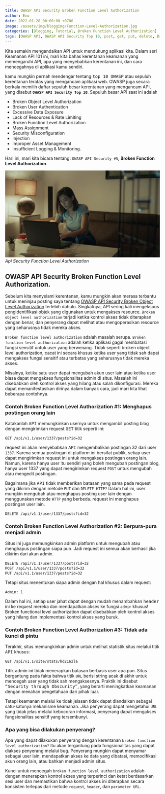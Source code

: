 ```yaml
---
title: OWASP API Security Broken Function Level Authorization
author: Eno
date: 2022-01-28 00:00:00 +0700
image: /assets/img/blogging/Function-Level-Authorization.jpg
categories: [Blogging, Tutorial, Broken Function Level Authorization]
tags: [OWASP API, OWASP API Security Top 10, post, get, put, delete, Broken Function Level Authorization, OWASP API Security]
---
```



Kita semakin mengandalkan API untuk mendukung aplikasi kita. Dalam seri Keamanan API 101 ini, mari kita bahas kerentanan keamanan yang memengaruhi API, apa yang menyebabkan kerentanan ini, dan cara mencegahnya di aplikasi kamu sendiri.

kamu mungkin pernah mendengar tentang <kbd>top 10 OWASP</kbd> atau sepuluh kerentanan teratas yang mengancam aplikasi web. OWASP juga secara berkala memilih daftar sepuluh besar kerentanan yang mengancam API, yang disebut **`OWASP API Security Top 10`**. Sepuluh besar API saat ini adalah 
- Broken Object Level Authorization
- Broken User Authentication
- Excessive Data Exposure
- Lack of Resources & Rate Limiting
- Broken Function Level Authorization
- Mass Assignment
- Security Misconfiguration
- Injection
- Improper Asset Management
- Insufficient Logging & Monitoring.
 
Hari ini, mari kita bicara tentang: `OWASP API Security #5`, **Broken Function Level Authorization**.

![Desktop View](/assets/img/blogging/Function-Level-Authorization.jpg)_Api Security Function Level Authorization_

## OWASP API Security Broken Function Level Authorization.

Sebelum kita menyelami kerentanan, kamu mungkin akan merasa terbantu untuk meninjau posting saya tentang [OWASP API Security Broken Object Level Authorization](https://itsec.ac.id/Object-Level-Authorization/) terlebih dahulu. Singkatnya, API sering kali mengekspos pengidentifikasi objek yang digunakan untuk mengakses resource. `Broken object level authorization` terjadi ketika kontrol akses tidak diterapkan dengan benar, dan penyerang dapat melihat atau mengoperasikan resource yang seharusnya tidak mereka akses.

`Broken function level authorization` adalah masalah serupa. `Broken function level authorization` adalah ketika aplikasi gagal membatasi fungsi sensitif untuk user yang berwenang. Tidak seperti broken object level authorization, cacat ini secara khusus ketika user yang tidak sah dapat mengakses fungsi sensitif atau terbatas yang seharusnya tidak mereka akses.

Misalnya, ketika satu user dapat mengubah akun user lain atau ketika user biasa dapat mengakses fungsionalitas admin di situs. Masalah ini disebabkan oleh kontrol akses yang hilang atau salah dikonfigurasi. Mereka dapat memanifestasikan dirinya dalam banyak cara, jadi mari kita lihat beberapa contohnya.

### Contoh Broken Function Level Authorization #1: Menghapus postingan orang lain

Katakanlah <kbd>API</kbd> memungkinkan usernya untuk mengambil posting blog dengan mengirimkan request <kbd>GET</kbd> titik seperti ini:

```
GET /api/v1.1/user/1337/posts?id=32
```

request ini akan menyebabkan <kbd>API</kbd> mengembalikan postingan 32 dari user `1337`. Karena semua postingan di platform ini bersifat publik, setiap user dapat mengirimkan request ini untuk mengakses postingan orang lain. Namun, karena hanya user itu sendiri yang boleh mengubah postingan blog, hanya user 1337 yang dapat mengirimkan request `POST` untuk mengubah atau mengedit postingan.

Bagaimana jika <kbd>API</kbd> tidak memberikan batasan yang sama pada request yang dikirim dengan metode `PUT` dan `DELETE HTTP?` Dalam hal ini, user mungkin mengubah atau menghapus posting user lain dengan menggunakan metode `HTTP` yang berbeda. request ini menghapus postingan user lain.

```
DELETE /api/v1.1/user/1337/posts?id=32
```

### Contoh Broken Function Level Authorization #2: Berpura-pura menjadi admin

Situs ini juga memungkinkan admin platform untuk mengubah atau menghapus postingan siapa pun. Jadi request ini semua akan berhasil jika dikirim dari akun admin.

```
DELETE /api/v1.1/user/1337/posts?id=32
POST /api/v1.1/user/1337/posts?id=32
PUT /api/v1.1/user/1337/posts?id=32
```

Tetapi situs menentukan siapa admin dengan hal khusus dalam request:

```
Admin: 1
```

Dalam hal ini, setiap user jahat dapat dengan mudah menambahkan <kbd>header</kbd> ini ke request mereka dan mendapatkan akses ke fungsi `admin` khusus! Broken functional level authorization dapat disebabkan oleh kontrol akses yang hilang dan implementasi kontrol akses yang buruk.

### Contoh Broken Function Level Authorization #3: Tidak ada kunci di pintu

Terakhir, situs memungkinkan admin untuk melihat statistik situs melalui titik <kbd>API</kbd> khusus:

```
GET /api/v1.1/site/stats/hd216zla
```

Titik admin ini tidak menerapkan batasan berbasis user apa pun. Situs bergantung pada fakta bahwa titik `URL` berisi string acak di akhir untuk mencegah user yang tidak sah mengaksesnya. Praktik ini disebut <kbd>“Security through Obscurity”</kbd>, yang berarti meningkatkan keamanan dengan menahan pengetahuan dari pihak luar.

Tetapi keamanan melalui ke tidak jelasan tidak dapat diandalkan sebagai satu-satunya mekanisme keamanan. Jika penyerang dapat mengetahui `URL` yang tidak jelas melalui kebocoran informasi, penyerang dapat mengakses fungsionalitas sensitif yang tersembunyi.

### Apa yang bisa dilakukan penyerang?

Apa yang dapat dilakukan penyerang dengan kerentanan `broken function level authorization?` Itu akan tergantung pada fungsionalitas yang dapat diakses penyerang melalui <kbd>bug</kbd>. Penyerang mungkin dapat menyamar sebagai user lain, mendapatkan akses ke data yang dibatasi, memodifikasi akun orang lain, atau bahkan menjadi admin situs.

Kunci untuk mencegah `broken function level authorization` adalah dengan menerapkan kontrol akses yang terperinci dan ketat berdasarkan sesi user dan memastikan bahwa kontrol akses ini diterapkan secara konsisten terlepas dari metode `request`, `header`, dan `parameter URL`.
